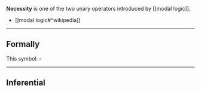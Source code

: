 **Necessity** is one of the two unary operators introduced by [[modal logic]].

- [[modal logic#^wikipedia]]

---

## Formally

This symbol:
${ \square }$

---

## Inferential
